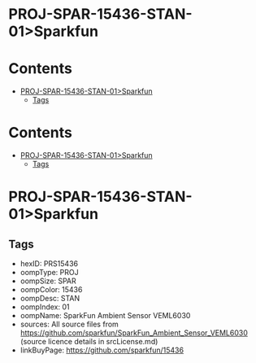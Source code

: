 
PROJ-SPAR-15436-STAN-01>Sparkfun
================================

Contents
========

* [PROJ-SPAR-15436-STAN-01>Sparkfun](#proj-spar-15436-stan-01sparkfun)
	* [Tags](#tags)

Contents
========

* [PROJ-SPAR-15436-STAN-01>Sparkfun](#proj-spar-15436-stan-01sparkfun)
	* [Tags](#tags)

# PROJ-SPAR-15436-STAN-01>Sparkfun

## Tags

- hexID: PRS15436
- oompType: PROJ
- oompSize: SPAR
- oompColor: 15436
- oompDesc: STAN
- oompIndex: 01
- oompName: SparkFun Ambient Sensor VEML6030
- sources: All source files from https://github.com/sparkfun/SparkFun_Ambient_Sensor_VEML6030 (source licence details in srcLicense.md)
- linkBuyPage: https://github.com/sparkfun/15436
